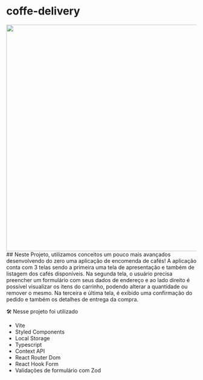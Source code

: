 # coffe-delivery 
 <div align="center">
<img src="https://github.com/MateusHerculano01/coffee-delivery/assets/114631986/a4ce84f0-1037-462b-baff-dd540cb6e7fa" width="600px" />
</div> 
 ## Neste Projeto, utilizamos conceitos um pouco mais avançados desenvolvendo do zero uma aplicação de encomenda de cafés! A aplicação conta com 3 telas sendo a primeira uma tela de apresentação e também de listagem dos cafés disponíveis. Na segunda tela, o usuário precisa preencher um formulário com seus dados de endereço e ao lado direito é possível visualizar os itens do carrinho, podendo alterar a quantidade ou remover o mesmo. Na terceira e última tela, é exibido uma confirmação do pedido e também os detalhes de entrega da compra.

🛠️ Nesse projeto foi utilizado
+ Vite
+ Styled Components
+ Local Storage
+ Typescript
+ Context API
+ React Router Dom
+ React Hook Form
+ Validações de formulário com Zod
